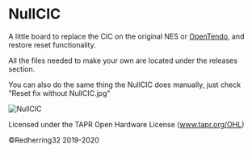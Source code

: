 # NullCIC
A little board to replace the CIC on the original NES or [OpenTendo](https://github.com/Redherring32/OpenTendo), and restore reset functionality.

All the files needed to make your own are located under the releases section.


You can also do the same thing the NullCIC does manually, just check "Reset fix without NullCIC.jpg"

![NullCIC](https://i.imgur.com/CHTqli7.jpg)


Licensed under the TAPR Open Hardware License (www.tapr.org/OHL)

©Redherring32 2019-2020
